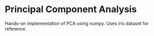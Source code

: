 # Principal Component Analysis
Hands-on implementation of PCA using numpy. Uses iris dataset for reference.
